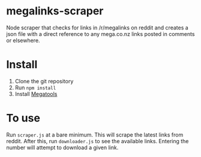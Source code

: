 # megalinks-scraper
Node scraper that checks for links in /r/megalinks on reddit and creates a json file with a direct reference to any mega.co.nz links posted in comments or elsewhere.

# Install
1. Clone the git repository
2. Run `npm install`
3. Install [Megatools](https://github.com/megous/megatools)

# To use
Run `scraper.js` at a bare minimum. This will scrape the latest links from reddit.
After this, run `downloader.js` to see the available links. Entering the number will attempt to download a given link.
